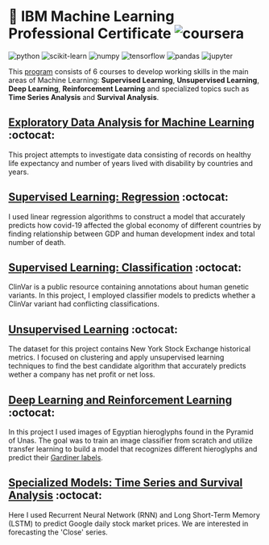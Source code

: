 # 🚀 IBM Machine Learning Professional Certificate ![coursera](https://img.shields.io/badge/-Coursera-0056D2?style=flat-square&logo=Coursera&logoColor=white)

![python](https://img.shields.io/badge/-Python-3776AB?style=flat-square&logo=python&logoColor=white)
![scikit-learn](https://img.shields.io/badge/-scikit%20learn-F7931E?style=flat-square&logo=scikit-learn&logoColor=white)
![numpy](https://img.shields.io/badge/-NumPy-013243?style=flat-square&logo=NumPy&logoColor=white)
![tensorflow](https://img.shields.io/badge/-Tensorflow-FF6F00?style=flat-square&logo=Tensorflow&logoColor=white)
![pandas](https://img.shields.io/badge/-Pandas-150458?style=flat-square&logo=Pandas&logoColor=white)
![jupyter](https://img.shields.io/badge/-Jupyter-F37626?style=flat-square&logo=Jupyter&logoColor=white)

This [program](https://www.coursera.org/professional-certificates/ibm-machine-learning) consists of 6 courses to develop working skills in the main areas of Machine Learning: **Supervised Learning**, **Unsupervised Learning**, **Deep Learning**, **Reinforcement Learning** and specialized topics such as **Time Series Analysis** and **Survival Analysis**.


## [Exploratory Data Analysis for Machine Learning](https://github.com/XandraV/ibm-machine-learning-certificate-projects/tree/master/exploratory-data-analysis) :octocat:

This project attempts to investigate data consisting of records on healthy life expectancy and number of years lived with disability by countries and years.

## [Supervised Learning: Regression](https://github.com/XandraV/ibm-machine-learning-certificate-projects/tree/master/supervised-learning-regression) :octocat:

I used linear regression algorithms to construct a model that accurately predicts how covid-19 affected the global economy of different countries by finding relationship between GDP and human development index and total number of death.


## [Supervised Learning: Classification](https://github.com/XandraV/ibm-machine-learning-certificate-projects/tree/master/supervised-learning-classification) :octocat:

ClinVar is a public resource containing annotations about human genetic variants. In this project, I employed classifier models to predicts whether a ClinVar variant had conflicting classifications.

## [Unsupervised Learning](https://github.com/XandraV/ibm-machine-learning-certificate-projects/tree/master/unsupervised-learning-clustering) :octocat:

The dataset for this project contains New York Stock Exchange historical metrics. I focused on clustering and apply unsupervised learning techniques to find the best candidate algorithm that accurately predicts wether a company has net profit or net loss.

## [Deep Learning and Reinforcement Learning](https://github.com/XandraV/ibm-machine-learning-certificate-projects/tree/master/deep-learning-image-recognition) :octocat:

In this project I used images of Egyptian hieroglyphs found in the Pyramid of Unas. The goal was to train an image classifier from scratch and utilize transfer learning to build a model that recognizes different hieroglyphs and predict their [Gardiner labels](https://en.wikipedia.org/wiki/Gardiner%27s_sign_list).

## [Specialized Models: Time Series and Survival Analysis](https://github.com/XandraV/ibm-machine-learning-certificate-projects/tree/master/time-series-and-survival-analysis) :octocat:


Here I used Recurrent Neural Network (RNN) and Long Short-Term Memory (LSTM) to predict Google daily stock market prices. We are interested in forecasting the 'Close' series.
